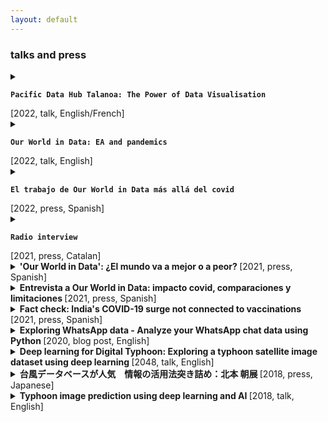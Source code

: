 ```yaml
---
layout: default
---
```


### talks and press

<!-- BAHAMAS -->
<details closed>
<summary>
  <b>

    Pacific Data Hub Talanoa: The Power of Data Visualisation

  </b>
  <span class="caption"> [2022, talk, English/French] </span>
</summary>
  <p>
    Talk about the power of visualisation and how the brain visualises data to best practices when making a data visualisation. <br>
    [<a href="https://www.spc.int/events/pacific-data-hub-talanoa-the-power-of-data-visualisation">Event</a>] <br>
  </p> 
</details>

<!-- BAHAMAS -->
<details closed>
<summary>
  <b>

    Our World in Data: EA and pandemics

  </b>
  <span class="caption"> [2022, talk, English] </span>
</summary>
  <p>
    Talk about the role of Our World in Data with Effective Altruism and pandemics. We review our vision and our experience during the pandemic of COVID-19. The talk was held in Nassau (Bahamas) during the <a href="https://forum.effectivealtruism.org/posts/sdjcH7KAxgB328RAb/ftx-ea-fellowships">FTX EA Fellowship program</a>, where I participated as a visitor. <br>
    [<a href="https://ftxfoundation.org/">FTX Foundation</a>] <br>
  </p> 
</details>

<!-- URUGUAY 2 -->
<details closed>
<summary>
  <b>

    El trabajo de Our World in Data más allá del covid

  </b>
  <span class="caption"> [2022, press, Spanish] </span>
</summary>
  <p>
    Live radio interview at <i>No Toquen nada</i>, radio show by <i>Del Sol FM</i>, reflecting on our work at Our World in Data during the Pandemic and other projects we are currently working on. <br>
    [<a href="https://delsol.uy/notoquennada/entrevistas/el-trabajo-de-our-world-in-data-mas-alla-del-covid">radio interview</a>] <br>
  </p> 
</details>

<!-- CAT RADIO -->
<details closed>
<summary>
  <b>

    Radio interview

  </b>
  <span class="caption"> [2021, press, Catalan] </span>
</summary>
  <p>
    Live interview in <i>Catalunya Informació</i>, the catalan public 24h-news radio station, to review the raise in cases in Europe. <br>
  </p> 
</details>

<!-- CRONICA GLOBAL -->
<details closed>
<summary>
  <b>
      'Our World in Data': ¿El mundo va a mejor o a peor?
  </b>
  <span class="caption"> [2021, press, Spanish] </span>
</summary>
  <p>
    Press article (in Spanish) at <i>Crónica Global</i> about my work at Our World in Data during the COVID-19 pandemic. <br>
    [<a href="https://cronicaglobal.elespanol.com/pensamiento/espejos-de-hoy/our-world-in-data-el-mundo-va-mejor-peor_510594_102.html">article</a>]
  </p> 
</details>

<!-- URUGUAY -->
<details closed>
<summary>
  <b>
    Entrevista a Our World in Data: impacto covid, comparaciones y limitaciones
  </b>
    <span class="caption"> [2021, press, Spanish] </span>
</summary>
  <p>
    Radio interview at <i>No Toquen nada</i>, radio show by <i>Del Sol FM</i>, about our work at Our World in Data and how we have adapted to operate with more dynamic data such as COVID-19. <br>
    [<a href="https://delsol.uy/notoquennada/entrevistas/entrevista-a-our-world-in-data-impacto-covid-comparaciones-y-limitaciones">radio interview</a>]
  </p> 
</details>

<!-- USA Today -->
<details closed>
<summary>
  <b>
    Fact check: India's COVID-19 surge not connected to vaccinations
  </b>
    <span class="caption"> [2021, press, Spanish] </span>
</summary>
  <p>
    Brief intervention in a <i>USA Today</i> article to fact check the effectivity of the vaccinations against COVID-19. <br>
    [<a href="https://eu.usatoday.com/story/news/factcheck/2021/05/11/fact-check-indias-covid-19-surge-not-connected-vaccinations/4988690001/">article</a>]
  </p> 
</details>

<!-- whatstk -->
<details closed>
<summary>
  <b>
    Exploring WhatsApp data - Analyze your WhatsApp chat data using Python
  </b>
    <span class="caption"> [2020, blog post, English] </span>
</summary>
  <p>
    Presentation to the public of python library whatstk on <i>Towards Data Science</i> blog. <br>
    [<a href="https://towardsdatascience.com/analyzing-whatsapp-chats-with-python-20d62ce7fe2d">article</a>]
  </p> 
</details>

<!-- Master thesis -->
<details closed>
<summary>
  <b>
    Deep learning for Digital Typhoon: Exploring a typhoon satellite image dataset using deep learning
  </b>
    <span class="caption"> [2048, talk, English] </span>
</summary>
  <p>
    Defense of my master thesis after a 6 month stay at the <i>National Institute of Informatics</i>. <br>
    [<a href="http://www.diva-portal.org/smash/record.jsf?pid=diva2%3A1304600&dswid=-9197">thesis report</a>, <a href="/pages/tfmabstract.html">abstract</a>, <a href="https://lcsrg.me/pyphoon">pyphoon library</a>, <a href="http://digital-typhoon.org">digital typhoon</a>]
  </p> 
  <b>Sessions:</b>
    <ul class="fa-ul">
      <li><i class="fa-li fa fa-check-square-o"></i> 6th July 2018 at Universitat Politècnica de Catalunya, Campus Nord room D5-007 (Barcelona, Catalonia/Spain).</li>
      <li><i class="fa-li fa fa-check-square-o"></i>14th June 2018 at KTH Royal Institute of Technology (Stockholm, Sweden).</li>
    </ul>
</details>

<!-- Nikkei -->
<details closed>
<summary>
  <b>
    台風データベースが人気　情報の活用法突き詰め：北本 朝展
  </b>
    <span class="caption"> [2018, press, Japanese]</span>
</summary>
  <p>
    Interview to Prof. Kitamoto-sensei in <i>Nikkei Science</i> about the Digital Typhoon project. <br>
    [<a href="http://www.nikkei-science.com/201804_014.html">article</a>, <a href="http://digital-typhoon.org">digital typhoon</a>]
  </p> 
</details>

<!-- Master thesis checkpoint -->
<details closed>
<summary>
  <b>
    Typhoon image prediction using deep learning and AI
  </b>
    <span class="caption"> [2018, talk, English] </span>
</summary>
  <p>
    Presentation at the <i>Yokohama National University</i> of results obtained using AI for Digital Typhoon project. <br>
    [<a href="/files/ynu-20180425-slides.pdf">presentation slides</a>, <a href="http://blog.livedoor.jp/soraynu-kaze/archives/51539929.html">blog post</a>, <a href="https://lcsrg.me/pyphoon">pyphoon library</a>, <a href="http://digital-typhoon.org">digital typhoon</a>]
  </p>
    <b>Sessions:</b>
      <ul class="fa-ul">
        <li><i class="fa-li fa fa-check-square-o"></i> 26th April 2018 at the <a href="https://www.ynu.ac.jp/english/">Yokohama National Uninversity</a> (Yokohama, Japan).</li>
      </ul>
</details> <br>

<!-- <details closed>
<summary>
  <b>
    Title
  </b> (YYYY)
</summary>
  <p>
    Description.
    📁 [<a href="">material 1</a>, <a href="">material 2</a>]
  </p>
  <b>Sessions</b>
    <ul class="fa-ul">
      <li><i class="fa-li fa fa-check-square-o"></i> 6th July 2018 at Universitat Politècnica de Catalunya, Campus Nord room D5-007 (Barcelona, Catalonia/Spain).</li>
    </ul>
</details> -->
